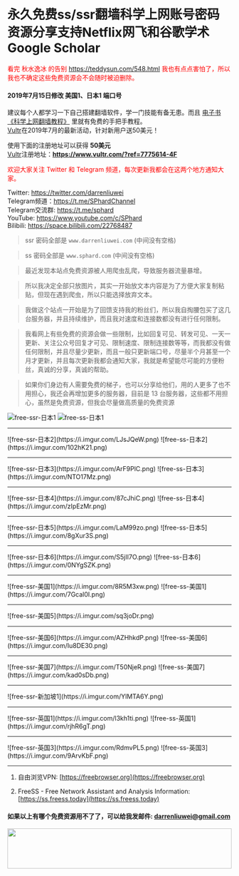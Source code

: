# 永久免费ss/ssr翻墙科学上网账号密码资源分享支持Netflix网飞和谷歌学术Google Scholar
<font color="red">看完 秋水逸冰 的告别 <a href="https://teddysun.com/548.html">https://teddysun.com/548.html</a> 我也有点点害怕了，所以我也不确定这些免费资源会不会随时被迫删除。</font>

#### 2019年7月15日修改 美国1、日本1 端口号
建议每个人都学习一下自己搭建翻墙软件，学一门技能有备无患。而且 [电子书《科学上网翻墙教程》](https://darrenliuwei.com/ebooks/gfw) 里就有免费的手把手教程。<br>
[Vultr](https://www.vultr.com/?ref=7775614-4F)在2019年7月的最新活动，针对新用户送50美元！

使用下面的注册地址可以获得 **50美元**<br>
[Vultr](https://www.vultr.com/?ref=7775614-4F)注册地址：**https://www.vultr.com/?ref=7775614-4F**

<font color="red">欢迎大家关注 Twitter 和 Telegram 频道，每次更新我都会在这两个地方通知大家。</font>

Twitter: https://twitter.com/darrenliuwei<br>
Telegram频道：https://t.me/SPhardChannel<br>
Telegram交流群: https://t.me/sphard<br>
YouTube: https://www.youtube.com/c/SPhard<br>
Bilibili: https://space.bilibili.com/22768487<br>
>ssr 密码全部是 `www.darrenliuwei.com` (中间没有空格)

>ss 密码全部是 `www.sphard.com` (中间没有空格)

>最近发现本站点免费资源被人用爬虫乱爬，导致服务器流量暴增。

>所以我决定全部只放图片，其实一开始放文本内容是为了方便大家复制粘贴，但现在遇到爬虫，所以只能选择放弃文本。

>我做这个站点一开始是为了回馈支持我的粉丝们，所以我自掏腰包买了这几台服务器，并且持续维护，而且我对速度和连接数都没有进行任何限制。

>我看网上有些免费的资源会做一些限制，比如回复可见、转发可见、一天一更新、关注公众号回复才可见、限制速度、限制连接数等等，而我都没有做任何限制，并且尽量少更新，而且一般只更新端口号，尽量半个月甚至一个月才更新，并且每次更新我都会通知大家，我就是希望能尽可能的方便粉丝，真诚的分享，真诚的帮助。

>如果你们身边有人需要免费的梯子，也可以分享给他们，用的人更多了也不用担心，我还会再增加更多的服务器，目前是 13 台服务器，这些都不用担心，虽然是免费资源，但我会尽量做高质量的免费资源


![free-ssr-日本1](https://i.imgur.com/mNl4SRb.png)
![free-ss-日本1](https://i.imgur.com/AcR9Cjf.png)
<hr>
![free-ssr-日本2](https://i.imgur.com/LJsJQeW.png)
![free-ss-日本2](https://i.imgur.com/102hK21.png)
<hr>
![free-ssr-日本3](https://i.imgur.com/ArF9PlC.png)
![free-ss-日本3](https://i.imgur.com/NTO17Mz.png)
<hr>
![free-ssr-日本4](https://i.imgur.com/87cJhiC.png)
![free-ss-日本4](https://i.imgur.com/zIpEzMr.png)
<hr>
![free-ssr-日本5](https://i.imgur.com/LaM99zo.png)
![free-ss-日本5](https://i.imgur.com/8gXur3S.png)
<hr>
![free-ssr-日本6](https://i.imgur.com/S5jII7O.png)
![free-ss-日本6](https://i.imgur.com/0NYgSZK.png)
<hr>
![free-ssr-美国1](https://i.imgur.com/8R5M3xw.png)
![free-ss-美国1](https://i.imgur.com/7Gcal0I.png)
<hr>
![free-ssr-美国5](https://i.imgur.com/sq3joDr.png)
<hr>
![free-ssr-美国6](https://i.imgur.com/AZHhkdP.png)
![free-ss-美国6](https://i.imgur.com/Iu8DE30.png)
<hr>
![free-ssr-美国7](https://i.imgur.com/T50NjeR.png)
![free-ss-美国7](https://i.imgur.com/kad0sDb.png)
<hr>
![free-ssr-新加坡1](https://i.imgur.com/YlMTA6Y.png)
<hr>
![free-ssr-英国1](https://i.imgur.com/l3kh1ti.png)
![free-ss-英国1](https://i.imgur.com/rjhR6gT.png)
<hr>
![free-ssr-英国3](https://i.imgur.com/RdmvPL5.png)
![free-ss-英国3](https://i.imgur.com/9ArvKbF.png)
<hr>

1. 自由浏览VPN: [https://freebrowser.org](https://freebrowser.org)

2. FreeSS - Free Network Assistant and Analysis Information: [https://ss.freess.today](https://ss.freess.today)

#### 如果以上有哪个免费资源用不了了，可以给我发邮件: darrenliuwei@gmail.com

<a href="https://www.vultr.com/?ref=7775614-4F"><img src="https://www.vultr.com/media/banner_1.png" width="100%" height="90"></a>